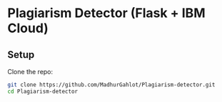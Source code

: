# Plagiarism Detector (Flask + IBM Cloud)

## Setup
Clone the repo:
```bash
git clone https://github.com/MadhurGahlot/Plagiarism-detector.git
cd Plagiarism-detector